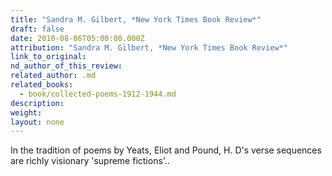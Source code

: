 ```yaml
---
title: "Sandra M. Gilbert, *New York Times Book Review*"
draft: false
date: 2010-08-06T05:00:00.000Z
attribution: "Sandra M. Gilbert, *New York Times Book Review*"
link_to_original:
nd_author_of_this_review:
related_author: .md
related_books:
  - book/collected-poems-1912-1944.md
description:
weight:
layout: none
---
```

In the tradition of poems by Yeats, Eliot and Pound, H. D's verse sequences are richly visionary 'supreme fictions'..

